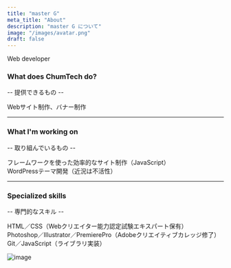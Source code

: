 ```yaml
---
title: "master G"
meta_title: "About"
description: "master G について"
image: "/images/avatar.png"
draft: false
---
```


Web developer

### What does ChumTech do?
-- 提供できるもの --

Webサイト制作、バナー制作

---

### What I'm working on

-- 取り組んでいるもの --

フレームワークを使った効率的なサイト制作（JavaScript）  
WordPressテーマ開発（近況は不活性）

---

### Specialized skills
-- 専門的なスキル --

HTML／CSS（Webクリエイター能力認定試験エキスパート保有）  
Photoshop／Illustrator／PremierePro（Adobeクリエイティブカレッジ修了）  
Git／JavaScript（ライブラリ実装）

 ![image](/images/skills.png)
